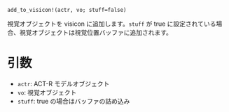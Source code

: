 ```
add_to_visicon!(actr, vo; stuff=false)
```

視覚オブジェクトを visicon に追加します。`stuff` が true に設定されている場合、視覚オブジェクトは視覚位置バッファに追加されます。

# 引数

  * `actr`: ACT-R モデルオブジェクト
  * `vo`: 視覚オブジェクト
  * `stuff`: true の場合はバッファの詰め込み
